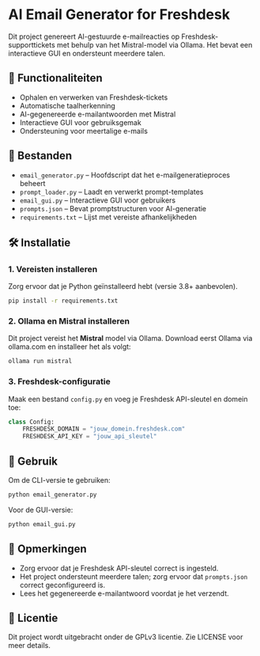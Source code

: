 # AI Email Generator for Freshdesk

Dit project genereert AI-gestuurde e-mailreacties op Freshdesk-supporttickets met behulp van het Mistral-model via Ollama. Het bevat een interactieve GUI en ondersteunt meerdere talen.

## 📌 Functionaliteiten
- Ophalen en verwerken van Freshdesk-tickets
- Automatische taalherkenning
- AI-gegenereerde e-mailantwoorden met Mistral
- Interactieve GUI voor gebruiksgemak
- Ondersteuning voor meertalige e-mails

## 📂 Bestanden
- `email_generator.py` – Hoofdscript dat het e-mailgeneratieproces beheert
- `prompt_loader.py` – Laadt en verwerkt prompt-templates
- `email_gui.py` – Interactieve GUI voor gebruikers
- `prompts.json` – Bevat promptstructuren voor AI-generatie
- `requirements.txt` – Lijst met vereiste afhankelijkheden

## 🛠 Installatie
### 1. Vereisten installeren
Zorg ervoor dat je Python geïnstalleerd hebt (versie 3.8+ aanbevolen).

```sh
pip install -r requirements.txt
```

### 2. Ollama en Mistral installeren
Dit project vereist het **Mistral** model via Ollama. Download eerst Ollama via ollama.com en installeer het als volgt:

```sh
ollama run mistral
```

### 3. Freshdesk-configuratie
Maak een bestand `config.py` en voeg je Freshdesk API-sleutel en domein toe:

```python
class Config:
    FRESHDESK_DOMAIN = "jouw_domein.freshdesk.com"
    FRESHDESK_API_KEY = "jouw_api_sleutel"
```

## 🚀 Gebruik
Om de CLI-versie te gebruiken:

```sh
python email_generator.py
```

Voor de GUI-versie:

```sh
python email_gui.py
```

## 📌 Opmerkingen
- Zorg ervoor dat je Freshdesk API-sleutel correct is ingesteld.
- Het project ondersteunt meerdere talen; zorg ervoor dat `prompts.json` correct geconfigureerd is.
- Lees het gegenereerde e-mailantwoord voordat je het verzendt.

## 📜 Licentie
Dit project wordt uitgebracht onder de GPLv3 licentie. Zie LICENSE voor meer details.

